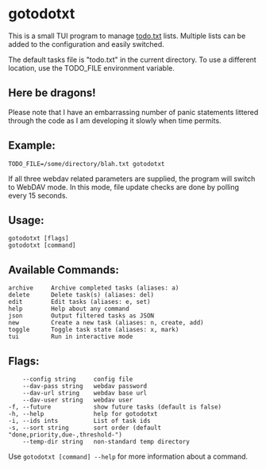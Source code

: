 # gotodotxt

This is a small TUI program to manage [todo.txt](http://todotxt.org/) lists. Multiple lists can be added to the configuration and easily switched.

The default tasks file is "todo.txt" in the current directory. To use a different location, use the TODO_FILE environment variable.

## Here be dragons!
Please note that I have an embarrassing number of panic statements littered through the code as I am developing it slowly when time permits. 

## Example:

```
TODO_FILE=/some/directory/blah.txt gotodotxt
```

If all three webdav related parameters are supplied, the program will switch to WebDAV mode. In this mode, file update checks are done by polling every 15 seconds.

## Usage:

```
gotodotxt [flags]
gotodotxt [command]
```

## Available Commands:

```
archive     Archive completed tasks (aliases: a)
delete      Delete task(s) (aliases: del)
edit        Edit tasks (aliases: e, set)
help        Help about any command
json        Output filtered tasks as JSON
new         Create a new task (aliases: n, create, add)
toggle      Toggle task state (aliases: x, mark)
tui         Run in interactive mode
```

## Flags:

```
    --config string     config file
    --dav-pass string   webdav password
    --dav-url string    webdav base url
    --dav-user string   webdav user
-f, --future            show future tasks (default is false)
-h, --help              help for gotodotxt
-i, --ids ints          List of task ids
-s, --sort string       sort order (default "done,priority,due-,threshold-")
    --temp-dir string   non-standard temp directory
```

Use `gotodotxt [command] --help` for more information about a command.
